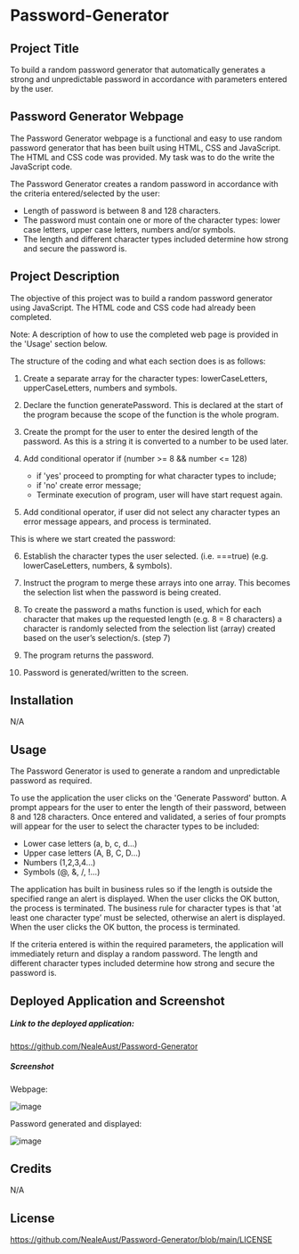 # Password-Generator

## Project Title

To build a random password generator that automatically generates a strong and unpredictable password in accordance with parameters entered by the user.  

## Password Generator Webpage

The Password Generator webpage is a functional and easy to use random password generator that has been built using HTML, CSS and JavaScript. The HTML and CSS code was provided. My task was to do the write the JavaScript code. 

The Password Generator creates a random password in accordance with the criteria entered/selected by the user:
- Length of password is between 8 and 128 characters.
- The password must contain one or more of the character types: lower case letters, upper case letters, numbers and/or symbols.
- The length and different character types included determine how strong and secure the password is.

## Project Description

The objective of this project was to build a random password generator using JavaScript. The HTML code and CSS code had already been completed.

Note: A description of how to use the completed web page is provided in the 'Usage' section below.

The structure of the coding and what each section does is as follows:

1. Create a separate array for the character types: lowerCaseLetters, upperCaseLetters, numbers and symbols.

2. Declare the function generatePassword. This is declared at the start of the program because the scope of the function is the whole program.

3. Create the prompt for the user to enter the desired length of the password. As this is a string it is converted to a number to be used later. 

4. Add conditional operator if (number >= 8 && number <= 128)
    - if 'yes' proceed to prompting for what character types to include;
    - if 'no' create error message;
    - Terminate execution of program, user will have start request again.

5. Add conditional operator, if user did not select any character types an error message appears, and process is terminated.

This is where we start created the password:

6. Establish the character types the user selected. (i.e. ===true) (e.g. lowerCaseLetters, numbers, & symbols).

7. Instruct the program to merge these arrays into one array. This becomes the selection list when the password is being created. 

8. To create the password a maths function is used, which for each character that makes up the requested length (e.g. 8 = 8 characters) a character is randomly selected from the selection list (array) created based on the user’s selection/s. (step 7)

9. The program returns the password.

10. Password is generated/written to the screen.

## Installation

N/A

## Usage

The Password Generator is used to generate a random and unpredictable password as required. 

To use the application the user clicks on the 'Generate Password' button. A prompt appears for the user to enter the length of their password, between 8 and 128 characters. Once entered and validated, a series of four prompts will appear for the user to select the character types to be included: 
- Lower case letters (a, b, c, d...)
- Upper case letters (A, B, C, D...)
- Numbers (1,2,3,4...)
- Symbols (@, &, /, !...)

The application has built in business rules so if the length is outside the specified range an alert is displayed. When the user clicks the OK button, the process is terminated. The business rule for character types is that 'at least one character type’ must be selected, otherwise an alert is displayed. When the user clicks the OK button, the process is terminated. 

If the criteria entered is within the required parameters, the application will immediately return and display a random password. The length and different character types included determine how strong and secure the password is.

## Deployed Application and Screenshot

##### Link to the deployed application:

https://github.com/NealeAust/Password-Generator

##### Screenshot

Webpage:

![image](https://user-images.githubusercontent.com/115671306/206374856-605d4f49-d591-4fdf-8a29-d247f97da785.png)

Password generated and displayed:

![image](https://user-images.githubusercontent.com/115671306/206379361-f89a3860-403a-4104-a091-8199dacf67c6.png)

## Credits

N/A

## License

https://github.com/NealeAust/Password-Generator/blob/main/LICENSE

